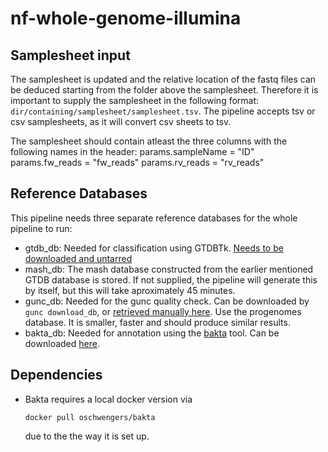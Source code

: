 # nf-whole-genome-illumina

## Samplesheet input

The samplesheet is updated and the relative location of the fastq files can be deduced starting from the folder above the samplesheet. 
Therefore it is important to supply the samplesheet in the following format: `dir/containing/samplesheet/samplesheet.tsv`.
The pipeline accepts tsv or csv samplesheets, as it will convert csv sheets to tsv.

The samplesheet should contain atleast the three columns with the following names in the header:
params.sampleName = "ID"
params.fw_reads = "fw_reads"
params.rv_reads = "rv_reads"


## Reference Databases

This pipeline needs three separate reference databases for the whole pipeline to run:

* gtdb_db: Needed for classification using GTDBTk. [Needs to be downloaded and untarred](https://data.gtdb.ecogenomic.org/releases/latest/auxillary_files/gtdbtk_v2_data.tar.gz)
* mash_db: The mash database constructed from the earlier mentioned GTDB database is stored. If not supplied, the pipeline will generate this by itself, but this will take aproximately 45 minutes. 
* gunc_db: Needed for the gunc quality check. Can be downloaded by `gunc download_db`, or [retrieved manually here](https://swifter.embl.de/~fullam/gunc/). Use the progenomes database. It is smaller, faster and should produce similar results. 
* bakta_db: Needed for annotation using the [bakta](https://github.com/oschwengers/bakta) tool. Can be downloaded [here](https://zenodo.org/record/7669534).

## Dependencies

- Bakta requires a local docker version via

  `docker pull oschwengers/bakta`

  due to the the way it is set up.
